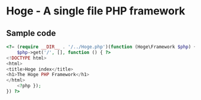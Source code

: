 # Hoge - A single file PHP framework

## Sample code

```php
<?= (require __DIR__ . '/../Hoge.php')(function (Hoge\Framework $php) {
    $php->get('/', [], function () { ?>
<!DOCTYPE html>
<html>
<title>Hoge index</title>
<h1>The Hoge PHP Framework</h1>
</html>
    <?php });
}) ?>
```
